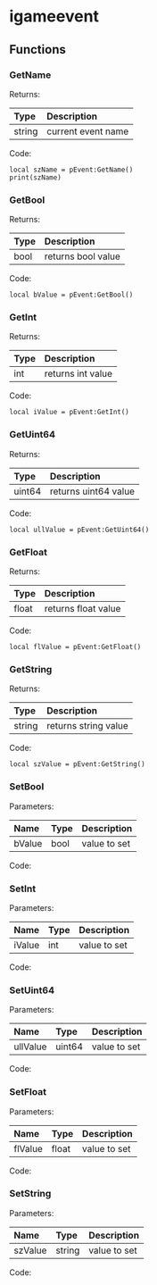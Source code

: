 # igameevent

## Functions

### GetName

Returns:

| Type | Description |
| :--- | :--- |
| string | current event name |

Code:

```text
local szName = pEvent:GetName()
print(szName)
```

### GetBool

Returns:

| Type | Description |
| :--- | :--- |
| bool | returns bool value |

Code:

```text
local bValue = pEvent:GetBool()
```

### GetInt

Returns:

| Type | Description |
| :--- | :--- |
| int | returns int value |

Code:

```text
local iValue = pEvent:GetInt()
```

### GetUint64

Returns:

| Type | Description |
| :--- | :--- |
| uint64 | returns uint64 value |

Code:

```text
local ullValue = pEvent:GetUint64()
```

### GetFloat

Returns:

| Type | Description |
| :--- | :--- |
| float | returns float value |

Code:

```text
local flValue = pEvent:GetFloat()
```

### GetString

Returns:

| Type | Description |
| :--- | :--- |
| string | returns string value |

Code:

```text
local szValue = pEvent:GetString()
```

### SetBool

Parameters:

| Name | Type | Description |
| :--- | :--- | :--- |
| bValue | bool | value to set |

Code:

### SetInt

Parameters:

| Name | Type | Description |
| :--- | :--- | :--- |
| iValue | int | value to set |

Code:

### SetUint64

Parameters:

| Name | Type | Description |
| :--- | :--- | :--- |
| ullValue | uint64 | value to set |

Code:

### SetFloat

Parameters:

| Name | Type | Description |
| :--- | :--- | :--- |
| flValue | float | value to set |

Code:

### SetString

Parameters:

| Name | Type | Description |
| :--- | :--- | :--- |
| szValue | string | value to set |

Code:

